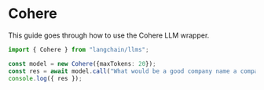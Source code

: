 # Cohere

This guide goes through how to use the Cohere LLM wrapper.

```typescript
import { Cohere } from "langchain/llms";

const model = new Cohere({maxTokens: 20});
const res = await model.call("What would be a good company name a company that makes colorful socks?");
console.log({ res });
```